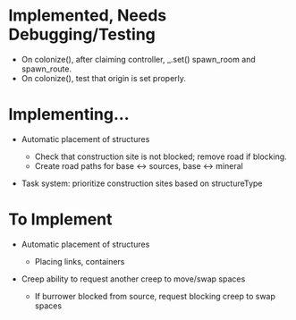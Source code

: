 # Implemented, Needs Debugging/Testing

- On colonize(), after claiming controller, _.set() spawn_room and spawn_route.
- On colonize(), test that origin is set properly.



# Implementing...

- Automatic placement of structures
    * Check that construction site is not blocked; remove road if blocking.
    * Create road paths for base <-> sources, base <-> mineral

- Task system: prioritize construction sites based on structureType



# To Implement

- Automatic placement of structures
    - Placing links, containers

- Creep ability to request another creep to move/swap spaces
	- If burrower blocked from source, request blocking creep to swap spaces
